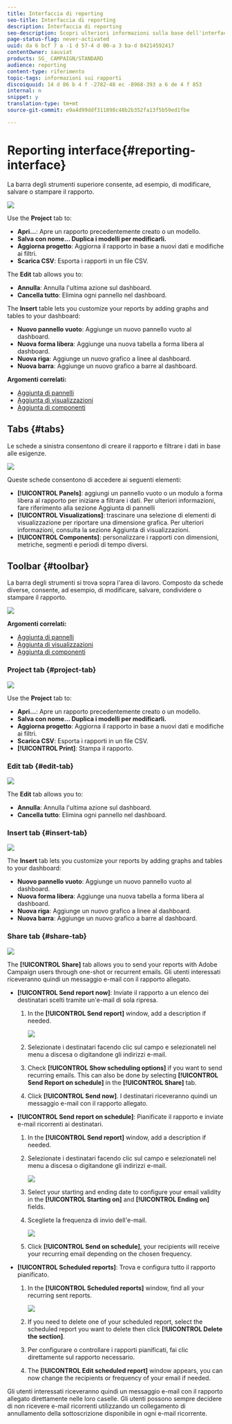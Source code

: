 ```yaml
---
title: Interfaccia di reporting
seo-title: Interfaccia di reporting
description: Interfaccia di reporting
seo-description: Scopri ulteriori informazioni sulla base dell'interfaccia dei rapporti dinamici e su come navigare tra le diverse schede e menu.
page-status-flag: never-activated
uuid: da 6 bcf 7 a -1 d 57-4 d 00-a 3 ba-d 84214592417
contentOwner: sauviat
products: SG_ CAMPAIGN/STANDARD
audience: reporting
content-type: riferimento
topic-tags: informazioni sui rapporti
discoiquuid: 14 d 86 b 4 f -2782-48 ec -8968-393 a 6 de 4 f 853
internal: n
snippet: y
translation-type: tm+mt
source-git-commit: e9a4d99ddf311898c48b2b352fa13f5b59ed1fbe

---
```



# Reporting interface{#reporting-interface}

La barra degli strumenti superiore consente, ad esempio, di modificare, salvare o stampare il rapporto.

![](assets/dynamic_report_toolbar.png)

Use the **Project** tab to:

* **Apri…**: Apre un rapporto precedentemente creato o un modello.
* **Salva con nome… Duplica i modelli per modificarli.**
* **Aggiorna progetto**: Aggiorna il rapporto in base a nuovi dati e modifiche ai filtri.
* **Scarica CSV**: Esporta i rapporti in un file CSV.

The **Edit** tab allows you to:

* **Annulla**: Annulla l'ultima azione sul dashboard.
* **Cancella tutto**: Elimina ogni pannello nel dashboard.

The **Insert** table lets you customize your reports by adding graphs and tables to your dashboard:

* **Nuovo pannello vuoto**: Aggiunge un nuovo pannello vuoto al dashboard.
* **Nuova forma libera**: Aggiunge una nuova tabella a forma libera al dashboard.
* **Nuova riga**: Aggiunge un nuovo grafico a linee al dashboard.
* **Nuova barra**: Aggiunge un nuovo grafico a barre al dashboard.

**Argomenti correlati:**

* [Aggiunta di pannelli](../../reporting/using/adding-panels.md)
* [Aggiunta di visualizzazioni](../../reporting/using/adding-visualizations.md)
* [Aggiunta di componenti](../../reporting/using/adding-components.md)

## Tabs {#tabs}

Le schede a sinistra consentono di creare il rapporto e filtrare i dati in base alle esigenze.

![](assets/dynamic_report_interface.png)

Queste schede consentono di accedere ai seguenti elementi:

* **[!UICONTROL Panels]**: aggiungi un pannello vuoto o un modulo a forma libera al rapporto per iniziare a filtrare i dati. Per ulteriori informazioni, fare riferimento alla sezione Aggiunta di pannelli
* **[!UICONTROL Visualizations]**: trascinare una selezione di elementi di visualizzazione per riportare una dimensione grafica. Per ulteriori informazioni, consulta la sezione Aggiunta di visualizzazioni.
* **[!UICONTROL Components]**: personalizzare i rapporti con dimensioni, metriche, segmenti e periodi di tempo diversi.

## Toolbar {#toolbar}

La barra degli strumenti si trova sopra l'area di lavoro. Composto da schede diverse, consente, ad esempio, di modificare, salvare, condividere o stampare il rapporto.

![](assets/dynamic_report_toolbar.png)

**Argomenti correlati:**

* [Aggiunta di pannelli](../../reporting/using/adding-panels.md)
* [Aggiunta di visualizzazioni](../../reporting/using/adding-visualizations.md)
* [Aggiunta di componenti](../../reporting/using/adding-components.md)

### Project tab {#project-tab}

![](assets/tab_project.png)

Use the **Project** tab to:

* **Apri…**: Apre un rapporto precedentemente creato o un modello.
* **Salva con nome… Duplica i modelli per modificarli.**
* **Aggiorna progetto**: Aggiorna il rapporto in base a nuovi dati e modifiche ai filtri.
* **Scarica CSV**: Esporta i rapporti in un file CSV.
* **[!UICONTROL Print]**: Stampa il rapporto.

### Edit tab {#edit-tab}

![](assets/tab_edit.png)

The **Edit** tab allows you to:

* **Annulla**: Annulla l'ultima azione sul dashboard.
* **Cancella tutto**: Elimina ogni pannello nel dashboard.

### Insert tab {#insert-tab}

![](assets/tab_insert.png)

The **Insert** tab lets you customize your reports by adding graphs and tables to your dashboard:

* **Nuovo pannello vuoto**: Aggiunge un nuovo pannello vuoto al dashboard.
* **Nuova forma libera**: Aggiunge una nuova tabella a forma libera al dashboard.
* **Nuova riga**: Aggiunge un nuovo grafico a linee al dashboard.
* **Nuova barra**: Aggiunge un nuovo grafico a barre al dashboard.

### Share tab {#share-tab}

![](assets/tab_share_1.png)

The **[!UICONTROL Share]** tab allows you to send your reports with Adobe Campaign users through one-shot or recurrent emails. Gli utenti interessati riceveranno quindi un messaggio e-mail con il rapporto allegato.

* **[!UICONTROL Send report now]**: Inviate il rapporto a un elenco dei destinatari scelti tramite un'e-mail di sola ripresa.

   1. In the **[!UICONTROL Send report]** window, add a description if needed.

      ![](assets/tab_share_4.png)

   1. Selezionate i destinatari facendo clic sul campo e selezionateli nel menu a discesa o digitandone gli indirizzi e-mail.
   1. Check **[!UICONTROL Show scheduling options]** if you want to send recurring emails. This can also be done by selecting **[!UICONTROL Send Report on schedule]** in the **[!UICONTROL Share]** tab.
   1. Click **[!UICONTROL Send now]**. I destinatari riceveranno quindi un messaggio e-mail con il rapporto allegato.

* **[!UICONTROL Send report on schedule]**: Pianificate il rapporto e inviate e-mail ricorrenti ai destinatari.

   1. In the **[!UICONTROL Send report]** window, add a description if needed.
   1. Selezionate i destinatari facendo clic sul campo e selezionateli nel menu a discesa o digitandone gli indirizzi e-mail.

      ![](assets/tab_share_5.png)

   1. Select your starting and ending date to configure your email validity in the **[!UICONTROL Starting on]** and **[!UICONTROL Ending on]** fields.
   1. Scegliete la frequenza di invio dell'e-mail.

      ![](assets/tab_share_2.png)

   1. Click **[!UICONTROL Send on schedule]**, your recipients will receive your recurring email depending on the chosen frequency.

* **[!UICONTROL Scheduled reports]**: Trova e configura tutto il rapporto pianificato.

   1. In the **[!UICONTROL Scheduled reports]** window, find all your recurring sent reports.

      ![](assets/tab_share_3.png)

   1. If you need to delete one of your scheduled report, select the scheduled report you want to delete then click **[!UICONTROL Delete the section]**.
   1. Per configurare o controllare i rapporti pianificati, fai clic direttamente sul rapporto necessario.
   1. The **[!UICONTROL Edit scheduled report]** window appears, you can now change the recipients or frequency of your email if needed.

Gli utenti interessati riceveranno quindi un messaggio e-mail con il rapporto allegato direttamente nelle loro caselle. Gli utenti possono sempre decidere di non ricevere e-mail ricorrenti utilizzando un collegamento di annullamento della sottoscrizione disponibile in ogni e-mail ricorrente.
